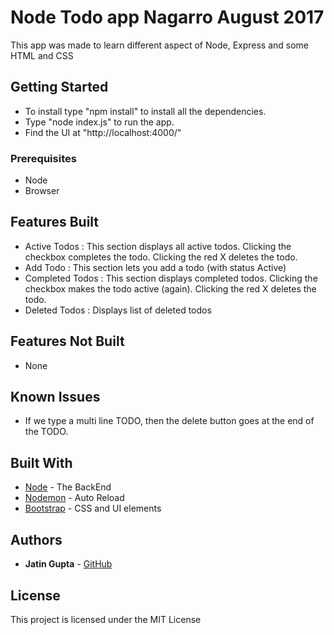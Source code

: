# Node Todo app Nagarro August 2017

This app was made to learn different aspect of Node, Express and some HTML and CSS

## Getting Started

* To install type "npm install" to install all the dependencies.
* Type "node index.js" to run the app.
* Find the UI at "http://localhost:4000/"


### Prerequisites

* Node
* Browser

## Features Built

* Active Todos : This section displays all active todos. Clicking the checkbox completes the todo. Clicking the red X deletes the todo.
* Add Todo : This section lets you add a todo (with status Active)
* Completed Todos : This section displays completed todos. Clicking the checkbox makes the todo active (again). Clicking the red X deletes the todo.
* Deleted Todos : Displays list of deleted todos

## Features Not Built
* None

## Known Issues
* If we type a multi line TODO, then the delete button goes at the end of the TODO.

## Built With

* [Node](https://nodejs.org/en/) - The BackEnd
* [Nodemon](https://www.npmjs.com/package/nodemon) - Auto Reload
* [Bootstrap](http://getbootstrap.com/) - CSS and UI elements




## Authors

* **Jatin Gupta**  - [GitHub](https://github.com/jatin7gupta)

## License

This project is licensed under the MIT License 
